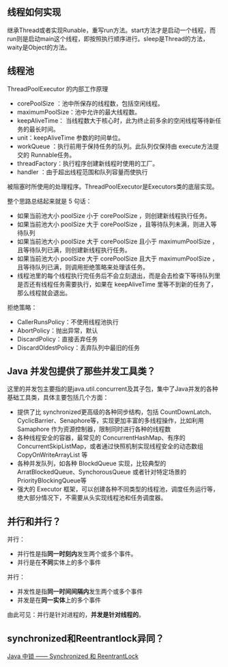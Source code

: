 ## 线程如何实现

继承Thread或者实现Runable，重写run方法。start方法才是启动一个线程，而run则是启动main这个线程，即按照执行顺序进行。sleep是Thread的方法，waity是Object的方法。

## 线程池

ThreadPoolExecutor 的内部工作原理

- corePoolSize ：池中所保存的线程数，包括空闲线程。
- maximumPoolSize：池中允许的最大线程数。
- keepAliveTime： 当线程数大于核心时，此为终止前多余的空闲线程等待新任务的最长时间。
- unit：keepAliveTime 参数的时间单位。
- workQueue ：执行前用于保持任务的队列。此队列仅保持由 execute方法提交的 Runnable任务。
- threadFactory：执行程序创建新线程时使用的工厂。
- handler ：由于超出线程范围和队列容量而使执行

被阻塞时所使用的处理程序。ThreadPoolExecutor是Executors类的底层实现。

整个思路总结起来就是 5 句话：

- 如果当前池大小 poolSize 小于 corePoolSize ，则创建新线程执行任务。
- 如果当前池大小 poolSize 大于 corePoolSize ，且等待队列未满，则进入等待队列
- 如果当前池大小 poolSize 大于 corePoolSize 且小于 maximumPoolSize ，且等待队列已满，则创建新线程执行任务。
- 如果当前池大小 poolSize 大于 corePoolSize 且大于 maximumPoolSize ，且等待队列已满，则调用拒绝策略来处理该任务。
- 线程池里的每个线程执行完任务后不会立刻退出，而是会去检查下等待队列里是否还有线程任务需要执行，如果在 keepAliveTime 里等不到新的任务了，那么线程就会退出。

拒绝策略：

- CallerRunsPolicy：不使用线程池执行
- AbortPolicy：抛出异常，默认
- DiscardPolicy：直接丢弃任务
- DiscardOldestPolicy：丢弃队列中最旧的任务

## Java 并发包提供了那些并发工具类？

这里的并发包主要指的是java.util.concurrent及其子包，集中了Java并发的各种基础工具类，具体主要包括几个方面：

- 提供了比 synchronized更高级的各种同步结构，包括 CountDownLatch、CyclicBarrier、Senaphore等，实现更加丰富的多线程操作，比如利用 Samaphore 作为资源控制器，限制同时进行各种的线程数
- 各种线程安全的容器，最常见的 ConcurrentHashMap、有序的 ConcurrentSkipListMap，或者通过快照机制实现线程安全的动态数组 CopyOnWriteArrayList 等
- 各种并发队列，如各种 BlockdQueue 实现，比较典型的 ArratBlockedQueue、SynchorousQueue 或者针对特定场景的 PriorityBlockingQueue等
- 强大的 Executor 框架，可以创建各种不同类型的线程池，调度任务运行等，绝大部分情况下，不需要从头实现线程池和任务调度器。

## 并行和并行？

并行：

- 并行性是指**同一时刻内**发生两个或多个事件。
- 并行是在**不同**实体上的多个事件

并行：

- 并发性是指**同一时间间隔内**发生两个或多个事件
- 并发是在**同一实体**上的多个事件

由此可见：并行是针对进程的，**并发是针对线程的**。

## synchronized和Reentrantlock异同？

[Java 中锁 —— Synchronized 和 ReentrantLock](https://jlj98.top/2018/10/16/java-Synchronized-ReentrantLock)

